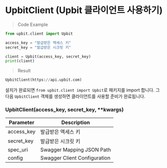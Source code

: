 # UpbitClient (Upbit 클라이언트 사용하기)

> Code Example

```python
from upbit.client import Upbit

access_key = "발급받은 액세스 키"
secret_key = "발급받은 시크릿 키"

client = Upbit(access_key, secret_key)
print(client)
```

> Result

```python
UpbitClient(https://api.upbit.com)
```

설치가 완료되면 `from upbit.client import Upbit`로 패키지를 import 합니다.
그 다음 `UpbitClient` 객체를 생성하면 클라이언트를 사용할 준비가 완료됩니다.


### UpbitClient(access_key, secret_key, **kwargs)

Parameter  | Description
---------- | -----------
access_key | 발급받은 액세스 키
secret_key | 발급받은 시크릿 키
spec_uri   | Swagger Mapping JSON Path 
config     | Swagger Client Configuration
